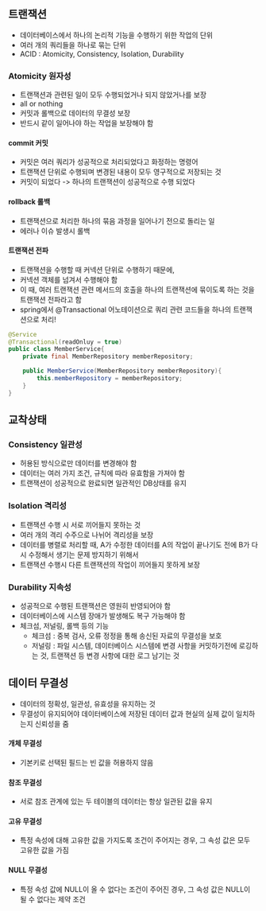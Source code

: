 ## 트랜잭션
* 데이터베이스에서 하나의 논리적 기능을 수행하기 위한 작업의 단위
* 여러 개의 쿼리들을 하나로 묶는 단위
* ACID : Atomicity, Consistency, Isolation, Durability

### Atomicity 원자성
* 트랜잭션과 관련된 일이 모두 수행되었거나 되지 않았거나를 보장
* all or nothing
* 커밋과 롤백으로 데이터의 무결성 보장
* 반드시 같이 일어나야 하는 작업을 보장해야 함

#### commit 커밋
* 커밋은 여러 쿼리가 성공적으로 처리되었다고 화정하는 명령어
* 트랜잭션 단위로 수행되며 변경된 내용이 모두 영구적으로 저장되는 것
* 커밋이 되었다 -> 하나의 트랜잭션이 성공적으로 수행 되었다

#### rollback 롤백
* 트랜잭션으로 처리한 하나의 묶음 과정을 일어나기 전으로 돌리는 일
* 에러나 이슈 발생시 롤백

#### 트랜잭션 전파
* 트랜잭션을 수행할 때 커넥션 단위로 수행하기 때문에,
* 커넥션 객체를 넘겨서 수행해야 함
* 이 때, 여러 트랜잭션 관련 메서드의 호출을 하나의 트랜잭션에 묶이도록 하는 것을 트랜잭션 전파라고 함
* spring에서 @Transactional 어노테이션으로 쿼리 관련 코드들을 하나의 트랜잭션으로 처리!

```java
@Service
@Transactional(readOnluy = true)
public class MemberService{
    private final MemberRepository memberRepository;

    public MemberService(MemberRepository memberRepository){
        this.memberRepository = memberRepository;
    }
}
```

## 교착상태



### Consistency 일관성
* 허용된 방식으로만 데이터를 변경해야 함
* 데이터는 여러 가지 조건, 규칙에 따라 유효함을 가져야 함
* 트랜잭션이 성공적으로 완료되면 일관적인 DB상태를 유지

### Isolation 격리성
* 트랜잭션 수행 시 서로 끼어들지 못하는 것
* 여러 개의 격리 수주으로 나뉘어 격리성을 보장
* 데이터를 병렬로 처리할 때, A가 수정한 데이터를 A의 작업이 끝나기도 전에 B가 다시 수정해서 생기는 문제 방지하기 위해서
* 트랜잭션 수행시 다른 트랜잭션의 작업이 끼어들지 못하게 보장

### Durability 지속성
* 성공적으로 수행된 트랜잭션은 영원히 반영되어야 함
* 데이터베이스에 시스템 장애가 발생해도 복구 가능해야 함
* 체크섬, 저널링, 롤백 등의 기능
  * 체크섬 : 중복 검사, 오류 정정을 통해 송신된 자료의 무결성을 보호
  * 저널링 : 파일 시스템, 데이터베이스 시스템에 변경 사항을 커밋하기전에 로깅하는 것, 트랜잭션 등 변경 사항에 대한 로그 남기는 것

## 데이터 무결성
* 데이터의 정확성, 일관성, 유효성을 유지하는 것
* 무결성이 유지되어야 데이터베이스에 저장된 데이터 값과 현실의 실제 값이 일치하는지 신뢰성을 줌

#### 개체 무결성
* 기본키로 선택된 필드는 빈 값을 허용하지 않음

#### 참조 무결성
* 서로 참조 관계에 있는 두 테이블의 데이터는 항상 일관된 값을 유지

#### 고유 무결성
* 특정 속성에 대해 고유한 값을 가지도록 조건이 주어지는 경우, 그 속성 값은 모두 고유한 값을 가짐

#### NULL 무결성
* 특정 속성 값에 NULL이 올 수 없다는 조건이 주어진 경우, 그 속성 값은 NULL이 될 수 없다는 제약 조건